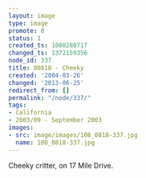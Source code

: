 ```yaml
---
layout: image
type: image
promote: 0
status: 1
created_ts: 1080280717
changed_ts: 1372159356
node_id: 337
title: 00818 - Cheeky
created: '2004-03-26'
changed: '2013-06-25'
redirect_from: []
permalink: "/node/337/"
tags:
- California
- 2003/09 - September 2003
images:
- src: image/images/108_0818-337.jpg
  name: 108_0818-337.jpg
---
```

Cheeky critter, on 17 Mile Drive.
